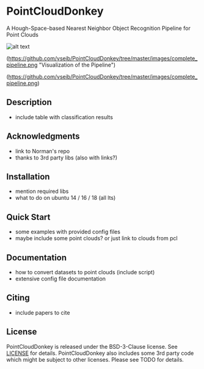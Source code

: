 # PointCloudDonkey
A Hough-Space-based Nearest Neighbor Object Recognition Pipeline for Point Clouds

![alt text](https://github.com/vseib/PointCloudDonkey/tree/master/images/complete_pipeline.png "Visualization of the Pipeline")

(https://github.com/vseib/PointCloudDonkey/tree/master/images/complete_pipeline.png "Visualization of the Pipeline")


(https://github.com/vseib/PointCloudDonkey/tree/master/images/complete_pipeline.png)

## Description

* include table with classification results

## Acknowledgments

* link to Norman's repo
* thanks to 3rd party libs (also with links?)

## Installation

* mention required libs
* what to do on ubuntu 14 / 16 / 18 (all lts)

## Quick Start

* some examples with provided config files
* maybe include some point clouds? or just link to clouds from pcl

## Documentation

* how to convert datasets to point clouds (include script)
* extensive config file documentation

## Citing

* include papers to cite

## License

PointCloudDonkey is released under the BSD-3-Clause license. See [LICENSE](LICENSE) for details.
PointCloudDonkey also includes some 3rd party code which might be subject to other licenses. Please see TODO for details.